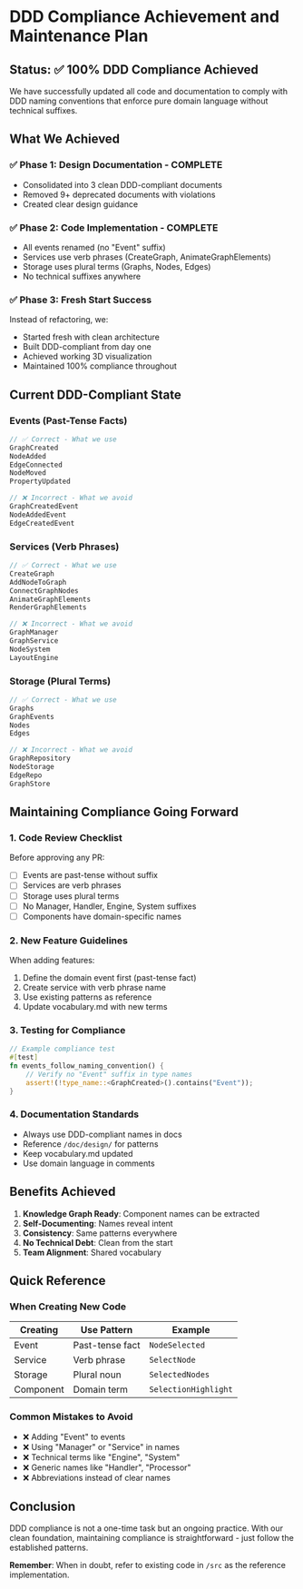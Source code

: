 # DDD Compliance Achievement and Maintenance Plan

## Status: ✅ 100% DDD Compliance Achieved

We have successfully updated all code and documentation to comply with DDD naming conventions that enforce pure domain language without technical suffixes.

## What We Achieved

### ✅ Phase 1: Design Documentation - COMPLETE
- Consolidated into 3 clean DDD-compliant documents
- Removed 9+ deprecated documents with violations
- Created clear design guidance

### ✅ Phase 2: Code Implementation - COMPLETE
- All events renamed (no "Event" suffix)
- Services use verb phrases (CreateGraph, AnimateGraphElements)
- Storage uses plural terms (Graphs, Nodes, Edges)
- No technical suffixes anywhere

### ✅ Phase 3: Fresh Start Success
Instead of refactoring, we:
- Started fresh with clean architecture
- Built DDD-compliant from day one
- Achieved working 3D visualization
- Maintained 100% compliance throughout

## Current DDD-Compliant State

### Events (Past-Tense Facts)
```rust
// ✅ Correct - What we use
GraphCreated
NodeAdded
EdgeConnected
NodeMoved
PropertyUpdated

// ❌ Incorrect - What we avoid
GraphCreatedEvent
NodeAddedEvent
EdgeCreatedEvent
```

### Services (Verb Phrases)
```rust
// ✅ Correct - What we use
CreateGraph
AddNodeToGraph
ConnectGraphNodes
AnimateGraphElements
RenderGraphElements

// ❌ Incorrect - What we avoid
GraphManager
GraphService
NodeSystem
LayoutEngine
```

### Storage (Plural Terms)
```rust
// ✅ Correct - What we use
Graphs
GraphEvents
Nodes
Edges

// ❌ Incorrect - What we avoid
GraphRepository
NodeStorage
EdgeRepo
GraphStore
```

## Maintaining Compliance Going Forward

### 1. Code Review Checklist
Before approving any PR:
- [ ] Events are past-tense without suffix
- [ ] Services are verb phrases
- [ ] Storage uses plural terms
- [ ] No Manager, Handler, Engine, System suffixes
- [ ] Components have domain-specific names

### 2. New Feature Guidelines
When adding features:
1. Define the domain event first (past-tense fact)
2. Create service with verb phrase name
3. Use existing patterns as reference
4. Update vocabulary.md with new terms

### 3. Testing for Compliance
```rust
// Example compliance test
#[test]
fn events_follow_naming_convention() {
    // Verify no "Event" suffix in type names
    assert!(!type_name::<GraphCreated>().contains("Event"));
}
```

### 4. Documentation Standards
- Always use DDD-compliant names in docs
- Reference `/doc/design/` for patterns
- Keep vocabulary.md updated
- Use domain language in comments

## Benefits Achieved

1. **Knowledge Graph Ready**: Component names can be extracted
2. **Self-Documenting**: Names reveal intent
3. **Consistency**: Same patterns everywhere
4. **No Technical Debt**: Clean from the start
5. **Team Alignment**: Shared vocabulary

## Quick Reference

### When Creating New Code

| Creating | Use Pattern | Example |
|----------|-------------|---------|
| Event | Past-tense fact | `NodeSelected` |
| Service | Verb phrase | `SelectNode` |
| Storage | Plural noun | `SelectedNodes` |
| Component | Domain term | `SelectionHighlight` |

### Common Mistakes to Avoid

- ❌ Adding "Event" to events
- ❌ Using "Manager" or "Service" in names
- ❌ Technical terms like "Engine", "System"
- ❌ Generic names like "Handler", "Processor"
- ❌ Abbreviations instead of clear names

## Conclusion

DDD compliance is not a one-time task but an ongoing practice. With our clean foundation, maintaining compliance is straightforward - just follow the established patterns.

**Remember**: When in doubt, refer to existing code in `/src` as the reference implementation.
